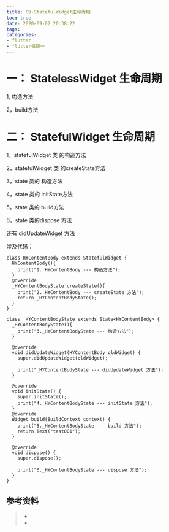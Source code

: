 ```yaml
---
title: 09-StatefulWidget生命周期
toc: true
date: 2020-09-02 20:38:22
tags:
categories:
- flutter
- flutter框架一
---
```



# 一： StatelessWidget 生命周期

1, 构造方法

2，build方法

# 二： StatefulWidget 生命周期

1，statefulWidget  类 的构造方法

2，statefulWidget  类  的createState方法

3，state  类的 构造方法

4，state  类的 initState方法

5，state  类的 build方法

6，state  类的dispose 方法

还有  didUpdateWidget 方法

涉及代码：

```
class HYContentBody extends StatefulWidget {
  HYContentBody(){
    print("1. HYContentBody --- 构造方法");
  }
  @override
  _HYContentBodyState createState(){
    print("2. HYContentBody --- createState 方法");
    return _HYContentBodyState();
  }
}

class _HYContentBodyState extends State<HYContentBody> {
  _HYContentBodyState(){
    print("3._HYContentBodyState --- 构造方法");
  }

  @override
  void didUpdateWidget(HYContentBody oldWidget) {
    super.didUpdateWidget(oldWidget);

    print("_HYContentBodyState --- didUpdateWidget 方法");
  }

  @override
  void initState() {
    super.initState();
    print("4._HYContentBodyState --- initState 方法");
  }
  @override
  Widget build(BuildContext context) {
    print("5._HYContentBodyState --- build 方法");
    return Text("test001");
  }

  @override
  void dispose() {
    super.dispose();

    print("6._HYContentBodyState --- dispose 方法");
  }
}
```



## 参考资料
> - []()
> - []()
